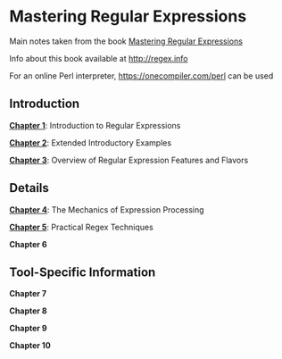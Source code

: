 # Mastering Regular Expressions

Main notes taken from the book [Mastering Regular Expressions](https://www.amazon.com/dp/0596528124/ref=cm_sw_em_r_mt_dp_U_QNicFbW1S3JXH)

Info about this book available at http://regex.info

For an online Perl interpreter, https://onecompiler.com/perl can be used

## Introduction

**[Chapter 1](./Chapter01)**: Introduction to Regular Expressions

**[Chapter 2](./Chapter02)**: Extended Introductory Examples

**[Chapter 3](./Chapter03)**: Overview of Regular Expression Features and Flavors

## Details

**[Chapter 4](./Chapter04)**: The Mechanics of Expression Processing

**[Chapter 5](./Chapter05)**: Practical Regex Techniques

**Chapter 6**

## Tool-Specific Information

**Chapter 7**

**Chapter 8**

**Chapter 9**

**Chapter 10**

